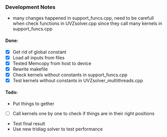 ### Development Notes 
- many changes happened in support_funcs.cpp, need to be carefull when check functions in UVZsolver.cpp since they call many kernels in support_funcs.cpp
#### Done:
- [x] Get rid of global constant
 - [x] Load all inputs from files
 - [x] Tested Memcopy from host to device
 - [x] Rewrite makefile 
 - [x] Check kernels without constants in support_funcs.cpp
 - [x] Test kernels without constants in UVZsolver_multithreads.cpp

#### Todo:
- Put things to gether
 - [ ] Call kernels one by one to check if things are in their right positions
- Test final result
- Use new tridiag solver to test performance

